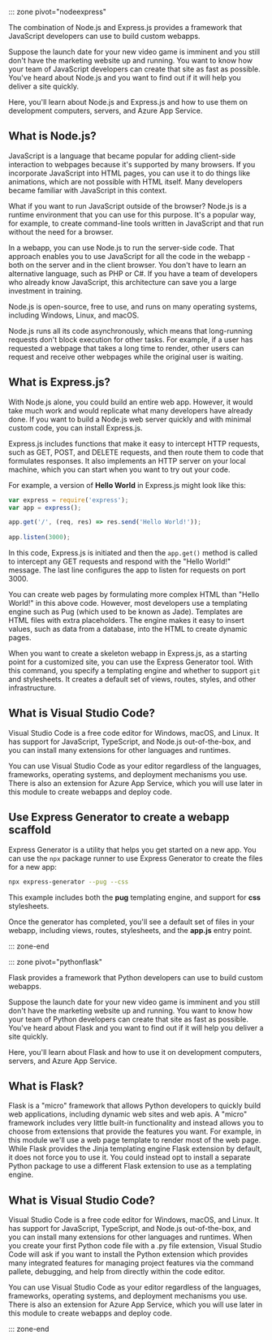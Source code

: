 ::: zone pivot="nodeexpress"

The combination of Node.js and Express.js provides a framework that JavaScript developers can use to build custom webapps.

Suppose the launch date for your new video game is imminent and you still don't have the marketing website up and running. You want to know how your team of JavaScript developers can create that site as fast as possible. You've heard about Node.js and you want to find out if it will help you deliver a site quickly.

Here, you'll learn about Node.js and Express.js and how to use them on development computers, servers, and Azure App Service.

## What is Node.js?

JavaScript is a language that became popular for adding client-side interaction to webpages because it's supported by many browsers. If you incorporate JavaScript into HTML pages, you can use it to do things like animations, which are not possible with HTML itself. Many developers became familiar with JavaScript in this context. 

What if you want to run JavaScript outside of the browser? Node.js is a runtime environment that you can use for this purpose. It's a popular way, for example, to create command-line tools written in JavaScript and that run without the need for a browser. 

In a webapp, you can use Node.js to run the server-side code. That approach enables you to use JavaScript for all the code in the webapp - both on the server and in the client browser. You don't have to learn an alternative language, such as PHP or C#. If you have a team of developers who already know JavaScript, this architecture can save you a large investment in training.

Node.js is open-source, free to use, and runs on many operating systems, including Windows, Linux, and macOS.

Node.js runs all its code asynchronously, which means that long-running requests don't block execution for other tasks. For example, if a user has requested a webpage that takes a long time to render, other users can request and receive other webpages while the original user is waiting. 

## What is Express.js?

With Node.js alone, you could build an entire web app. However, it would take much work and would replicate what many developers have already done. If you want to build a Node.js web server quickly and with minimal custom code, you can install Express.js. 

Express.js includes functions that make it easy to intercept HTTP requests, such as GET, POST, and DELETE requests, and then route them to code that formulates responses. It also implements an HTTP server on your local machine, which you can start when you want to try out your code. 

For example, a version of **Hello World** in Express.js might look like this:

```JavaScript
var express = require('express');
var app = express();

app.get('/', (req, res) => res.send('Hello World!'));
 
app.listen(3000);
```

In this code, Express.js is initiated and then the `app.get()` method is called to intercept any GET requests and respond with the "Hello World!" message. The last line configures the app to listen for requests on port 3000. 

You can create web pages by formulating more complex HTML than "Hello World!" in this above code. However, most developers use a templating engine such as Pug (which used to be known as Jade). Templates are HTML files with extra placeholders. The engine makes it easy to insert values, such as data from a database, into the HTML to create dynamic pages.

When you want to create a skeleton webapp in Express.js, as a starting point for a customized site, you can use the Express Generator tool. With this command, you specify a templating engine and whether to support `git` and stylesheets. It creates a default set of views, routes, styles, and other infrastructure.

## What is Visual Studio Code?

Visual Studio Code is a free code editor for Windows, macOS, and Linux. It has support for JavaScript, TypeScript, and Node.js out-of-the-box, and you can install many extensions for other languages and runtimes. 

You can use Visual Studio Code as your editor regardless of the languages, frameworks, operating systems, and deployment mechanisms you use. There is also an extension for Azure App Service, which you will use later in this module to create webapps and deploy code.

## Use Express Generator to create a webapp scaffold

Express Generator is a utility that helps you get started on a new app. You can use the `npx` package runner to use Express Generator to create the files for a new app:

```bash
npx express-generator --pug --css
```

This example includes both the **pug** templating engine, and support for **css** stylesheets.

Once the generator has completed, you'll see a default set of files in your webapp, including views, routes, stylesheets, and the **app.js** entry point.

::: zone-end

::: zone pivot="pythonflask"

Flask provides a framework that Python developers can use to build custom webapps.

Suppose the launch date for your new video game is imminent and you still don't have the marketing website up and running. You want to know how your team of Python developers can create that site as fast as possible. You've heard about Flask and you want to find out if it will help you deliver a site quickly.

Here, you'll learn about Flask and how to use it on development computers, servers, and Azure App Service.

## What is Flask?

Flask is a "micro" framework that allows Python developers to quickly build web applications, including dynamic web sites and web apis.  A "micro" framework includes very little built-in functionality and instead allows you to choose from extensions that provide the features you want.  For example, in this module we'll use a web page template to render most of the web page.  While Flask provides the Jinja templating engine Flask extension by default, it does not force you to use it.  You could instead opt to install a separate Python package to use a different Flask extension to use as a templating engine.

## What is Visual Studio Code?

Visual Studio Code is a free code editor for Windows, macOS, and Linux. It has support for JavaScript, TypeScript, and Node.js out-of-the-box, and you can install many extensions for other languages and runtimes. When you create your first Python code file with a .py file extension, Visual Studio Code will ask if you want to install the Python extension which provides many integrated features for managing project features via the command pallete, debugging, and help from directly within the code editor.

You can use Visual Studio Code as your editor regardless of the languages, frameworks, operating systems, and deployment mechanisms you use. There is also an extension for Azure App Service, which you will use later in this module to create webapps and deploy code.


::: zone-end